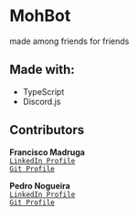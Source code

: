 # MohBot
made among friends for friends

## Made with:
  - TypeScript
  - Discord.js

## Contributors

**Francisco Madruga** <br>
[`LinkedIn Profile`](https://www.linkedin.com/in/francisco-madruga-0694971b4) <br>
[`Git Profile`](https://github.com/F-Madruga) <br>

**Pedro Nogueira** <br>
[`LinkedIn Profile`](https://www.linkedin.com/in/pedroinogueira/) <br>
[`Git Profile`](https://github.com/Pedro-No) <br>







